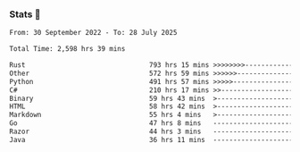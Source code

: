### Stats 👋
<!--START_SECTION:waka-->

```txt
From: 30 September 2022 - To: 28 July 2025

Total Time: 2,598 hrs 39 mins

Rust                               793 hrs 15 mins >>>>>>>>-----------------   30.53 %
Other                              572 hrs 59 mins >>>>>>-------------------   22.05 %
Python                             491 hrs 57 mins >>>>>--------------------   18.93 %
C#                                 210 hrs 17 mins >>-----------------------   08.09 %
Binary                             59 hrs 43 mins  >------------------------   02.30 %
HTML                               58 hrs 42 mins  >------------------------   02.26 %
Markdown                           55 hrs 4 mins   >------------------------   02.12 %
Go                                 47 hrs 8 mins   -------------------------   01.81 %
Razor                              44 hrs 3 mins   -------------------------   01.70 %
Java                               36 hrs 11 mins  -------------------------   01.39 %
```

<!--END_SECTION:waka-->

<!--
**buhaytza2005/buhaytza2005** is a ✨ _special_ ✨ repository because its `README.md` (this file) appears on your GitHub profile.

Here are some ideas to get you started:

- 🔭 I’m currently working on ...
- 🌱 I’m currently learning ...
- 👯 I’m looking to collaborate on ...
- 🤔 I’m looking for help with ...
- 💬 Ask me about ...
- 📫 How to reach me: ...
- 😄 Pronouns: ...
- ⚡ Fun fact: ...
-->


